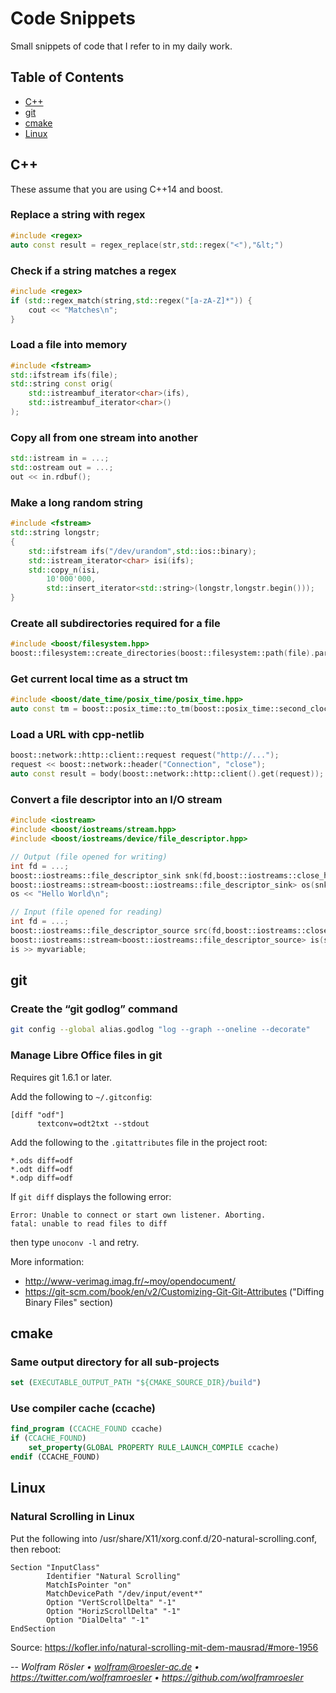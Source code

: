 # Code Snippets

Small snippets of code that I refer to in my daily work.

## Table of Contents

* [C++](#cpp)
* [git](#git)
* [cmake](#cmake)
* [Linux](#linux)

## <a name="cpp"></a> C++

These assume that you are using C++14 and boost.

### Replace a string with regex

```cpp
#include <regex>
auto const result = regex_replace(str,std::regex("<"),"&lt;")
```

### Check if a string matches a regex

```cpp
#include <regex>
if (std::regex_match(string,std::regex("[a-zA-Z]*")) {
    cout << "Matches\n";
}
```

### Load a file into memory

```cpp
#include <fstream>
std::ifstream ifs(file);
std::string const orig(
    std::istreambuf_iterator<char>(ifs),
    std::istreambuf_iterator<char>()
);
```

### Copy all from one stream into another

```cpp
std::istream in = ...;
std::ostream out = ...;
out << in.rdbuf();
```

### Make a long random string

```cpp
#include <fstream>
std::string longstr;
{
    std::ifstream ifs("/dev/urandom",std::ios::binary);
    std::istream_iterator<char> isi(ifs);
    std::copy_n(isi,
        10'000'000,
        std::insert_iterator<std::string>(longstr,longstr.begin()));
}
```

### Create all subdirectories required for a file

```cpp
#include <boost/filesystem.hpp>
boost::filesystem::create_directories(boost::filesystem::path(file).parent_path());
```

### Get current local time as a struct tm

```cpp
#include <boost/date_time/posix_time/posix_time.hpp>
auto const tm = boost::posix_time::to_tm(boost::posix_time::second_clock::local_time());
```

### Load a URL with cpp-netlib

```cpp
boost::network::http::client::request request("http://...");
request << boost::network::header("Connection", "close");
auto const result = body(boost::network::http::client().get(request));
```

### Convert a file descriptor into an I/O stream

```cpp
#include <iostream>
#include <boost/iostreams/stream.hpp>
#include <boost/iostreams/device/file_descriptor.hpp>

// Output (file opened for writing)
int fd = ...;
boost::iostreams::file_descriptor_sink snk(fd,boost::iostreams::close_handle);
boost::iostreams::stream<boost::iostreams::file_descriptor_sink> os(snk);
os << "Hello World\n";

// Input (file opened for reading)
int fd = ...;
boost::iostreams::file_descriptor_source src(fd,boost::iostreams::close_handle);
boost::iostreams::stream<boost::iostreams::file_descriptor_source> is(src);
is >> myvariable;
```

## <a name="git"></a> git

### Create the “git godlog” command

```sh
git config --global alias.godlog "log --graph --oneline --decorate"
```

### Manage Libre Office files in git

Requires git 1.6.1 or later.

Add the following to `~/.gitconfig`:

```
[diff "odf"]
      textconv=odt2txt --stdout
```

Add the following to the `.gitattributes` file in the project root:

```
*.ods diff=odf
*.odt diff=odf
*.odp diff=odf
```

If `git diff` displays the following error:

```
Error: Unable to connect or start own listener. Aborting.
fatal: unable to read files to diff
```

then type `unoconv -l` and retry.

More information:

* http://www-verimag.imag.fr/~moy/opendocument/
* https://git-scm.com/book/en/v2/Customizing-Git-Git-Attributes ("Diffing Binary Files" section)

## <a name="cmake"></a> cmake

### Same output directory for all sub-projects

```cmake
set (EXECUTABLE_OUTPUT_PATH "${CMAKE_SOURCE_DIR}/build")
```

### Use compiler cache (ccache)

```cmake
find_program (CCACHE_FOUND ccache)
if (CCACHE_FOUND)
    set_property(GLOBAL PROPERTY RULE_LAUNCH_COMPILE ccache)
endif (CCACHE_FOUND)
```

## <a name="linux"></a> Linux

### Natural Scrolling in Linux

Put the following into /usr/share/X11/xorg.conf.d/20-natural-scrolling.conf, then reboot:

```
Section "InputClass"
        Identifier "Natural Scrolling"
        MatchIsPointer "on"
        MatchDevicePath "/dev/input/event*"
        Option "VertScrollDelta" "-1"
        Option "HorizScrollDelta" "-1"
        Option "DialDelta" "-1"
EndSection
```

Source: <https://kofler.info/natural-scrolling-mit-dem-mausrad/#more-1956>

--
*Wolfram Rösler • wolfram@roesler-ac.de • https://twitter.com/wolframroesler • https://github.com/wolframroesler*
